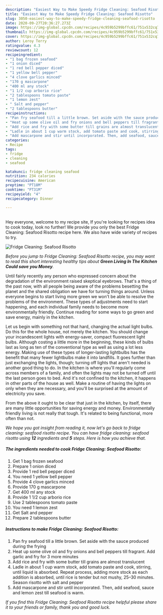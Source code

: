 ```yaml
---
description: "Easiest Way to Make Speedy Fridge Cleaning: Seafood Risotto"
title: "Easiest Way to Make Speedy Fridge Cleaning: Seafood Risotto"
slug: 3050-easiest-way-to-make-speedy-fridge-cleaning-seafood-risotto
date: 2020-09-27T20:36:27.273Z
image: https://img-global.cpcdn.com/recipes/4c959b5299bffc61/751x532cq70/fridge-cleaning-seafood-risotto-recipe-main-photo.jpg
thumbnail: https://img-global.cpcdn.com/recipes/4c959b5299bffc61/751x532cq70/fridge-cleaning-seafood-risotto-recipe-main-photo.jpg
cover: https://img-global.cpcdn.com/recipes/4c959b5299bffc61/751x532cq70/fridge-cleaning-seafood-risotto-recipe-main-photo.jpg
author: Leroy Terry
ratingvalue: 4.3
reviewcount: 12
recipeingredient:
- "1 bag frozen seafood"
- "1 onion diced"
- "1 red bell pepper diced"
- "1 yellow bell pepper"
- "4 clove garlics minced"
- "170 g mascarpone"
- "400 ml any stock"
- "1 1/2 cup arborio rice"
- "2 tablespoons tomato paste"
- "1 lemon zest"
- " Salt and pepper"
- "2 tablespoons butter"
recipeinstructions:
- "Pan fry seafood till a little brown. Set aside with the sauce produced during the frying"
- "Heat up some olive oil and fry onions and bell peppers till fragrant. Add garlic and fry for 3 more minutes"
- "Add rice and fry with some butter till grains are almost translucent"
- "Ladle in about 1 cup warm stock, add tomato paste and cook, stirring, until liquid is absorbed. Repeat process, adding more stock as each addition is absorbed, until rice is tender but not mushy, 25–30 minutes. Season risotto with salt and pepper"
- "Add mascarpone and stir until incorporated. Then, add seafood, sauce and lemon zest till seafood is warm."
categories:
- Recipe
tags:
- fridge
- cleaning
- seafood

katakunci: fridge cleaning seafood 
nutrition: 234 calories
recipecuisine: American
preptime: "PT18M"
cooktime: "PT31M"
recipeyield: "4"
recipecategory: Dinner

---
```

<br>
Hey everyone, welcome to my recipe site, If you're looking for recipes idea to cook today, look no further! We provide you only the best Fridge Cleaning: Seafood Risotto recipe here. We also have wide variety of recipes to try.
<br>


![Fridge Cleaning: Seafood Risotto](https://img-global.cpcdn.com/recipes/4c959b5299bffc61/751x532cq70/fridge-cleaning-seafood-risotto-recipe-main-photo.jpg)

<i>Before you jump to Fridge Cleaning: Seafood Risotto recipe, you may want to read this short interesting healthy tips about 
<strong>Green Living In The Kitchen Could save you Money</strong>.</i>
</br>

Until fairly recently any person who expressed concern about the degradation of the environment raised skeptical eyebrows. That's a thing of the past now, with all people being aware of the problems besetting the planet and the shared obligation we have for turning things around. Unless everyone begins to start living more green we won't be able to resolve the problems of the environment. These types of adjustments need to start happening, and each individual family needs to become more environmentally friendly. Continue reading for some ways to go green and save energy, mainly in the kitchen.

Let us begin with something not that hard, changing the actual light bulbs. Do this for the whole house, not merely the kitchen. You should change your incandescent lights with energy-saver, compact fluorescent light bulbs. Although costing a little more in the beginning, these kinds of bulbs last as long as ten of the conventional type as well as using a lot less energy. Making use of these types of longer-lasting lightbulbs has the benefit that many fewer lightbulbs make it into landfills. It goes further than just exchanging the lights, though; turning off lights that aren't needed is another good thing to do. In the kitchen is where you'll regularly come across members of a family, and often the lights may not be turned off until the last person goes to bed. And it's not confined to the kitchen, it happens in other parts of the house as well. Make a routine of having the lights on only when they are necessary, and you'll be surprised at the amount of electricity you save.

From the above it ought to be clear that just in the kitchen, by itself, there are many little opportunities for saving energy and money. Environmentally friendly living is not really that tough. It's related to being functional, more often than not.


<i>We hope you got insight from reading it, now let's go back to fridge cleaning: seafood risotto recipe. You can have fridge cleaning: seafood risotto using <strong>12</strong> ingredients and <strong>5</strong> steps. Here is how you achieve that.
</i>

##### The ingredients needed to cook Fridge Cleaning: Seafood Risotto:

1. Get 1 bag frozen seafood
1. Prepare 1 onion diced
1. Provide 1 red bell pepper diced
1. You need 1 yellow bell pepper
1. Provide 4 clove garlics minced
1. Provide 170 g mascarpone
1. Get 400 ml any stock
1. Provide 1 1/2 cup arborio rice
1. Use 2 tablespoons tomato paste
1. You need 1 lemon zest
1. Get  Salt and pepper
1. Prepare 2 tablespoons butter


##### Instructions to make Fridge Cleaning: Seafood Risotto:

1. Pan fry seafood till a little brown. Set aside with the sauce produced during the frying
1. Heat up some olive oil and fry onions and bell peppers till fragrant. Add garlic and fry for 3 more minutes
1. Add rice and fry with some butter till grains are almost translucent
1. Ladle in about 1 cup warm stock, add tomato paste and cook, stirring, until liquid is absorbed. Repeat process, adding more stock as each addition is absorbed, until rice is tender but not mushy, 25–30 minutes. Season risotto with salt and pepper
1. Add mascarpone and stir until incorporated. Then, add seafood, sauce and lemon zest till seafood is warm.


<i>If you find this Fridge Cleaning: Seafood Risotto recipe helpful please share it to your friends or family, thank you and good luck.</i>
